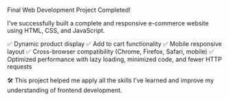 Final Web Development Project Completed!

I’ve successfully built a complete and responsive e-commerce website using HTML, CSS, and JavaScript.

✅ Dynamic product display
✅ Add to cart functionality
✅ Mobile responsive layout
✅ Cross-browser compatibility (Chrome, Firefox, Safari, mobile)
✅ Optimized performance with lazy loading, minimized code, and fewer HTTP requests

🛠️ This project helped me apply all the skills I’ve learned and improve my understanding of frontend development.

